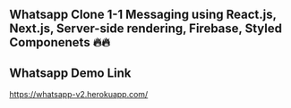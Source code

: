 ## Whatsapp Clone 1-1 Messaging using React.js, Next.js, Server-side rendering, Firebase, Styled Componenets 🔥🔥

## Whatsapp Demo Link

https://whatsapp-v2.herokuapp.com/
